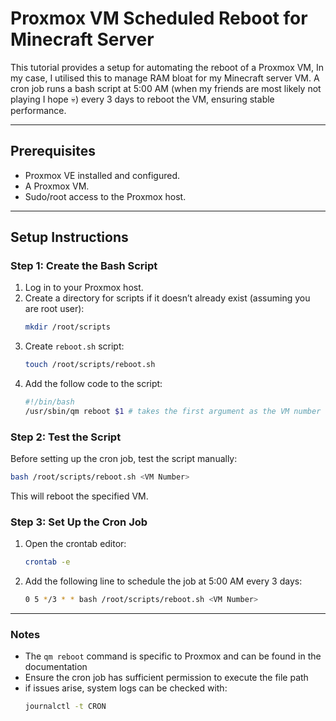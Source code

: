 # Proxmox VM Scheduled Reboot for Minecraft Server  

This tutorial provides a setup for automating the reboot of a Proxmox VM, In my case, I utilised this to manage RAM bloat for my Minecraft server VM. A cron job runs a bash script at 5:00 AM (when my friends are most likely not playing I hope 💀) every 3 days to reboot the VM, ensuring stable performance.  

---

## Prerequisites  

- Proxmox VE installed and configured.  
- A Proxmox VM.  
- Sudo/root access to the Proxmox host.  

---

## Setup Instructions  

### Step 1: Create the Bash Script  

1. Log in to your Proxmox host.  
2. Create a directory for scripts if it doesn’t already exist (assuming you are root user):  
    ```bash  
    mkdir /root/scripts  
    ```
3. Create `reboot.sh` script:
    ```bash
    touch /root/scripts/reboot.sh
    ```
4. Add the follow code to the script:
    ```bash
    #!/bin/bash
    /usr/sbin/qm reboot $1 # takes the first argument as the VM number
    ```

### Step 2: Test the Script

Before setting up the cron job, test the script manually:
```bash
bash /root/scripts/reboot.sh <VM Number>
```
This will reboot the specified VM.

### Step 3: Set Up the Cron Job

1. Open the crontab editor:
    ```bash
    crontab -e  
    ```
2. Add the following line to schedule the job at 5:00 AM every 3 days:
    ```bash
    0 5 */3 * * bash /root/scripts/reboot.sh <VM Number>
    ```
--- 
### Notes
- The `qm reboot` command is specific to Proxmox and can be found in the documentation
- Ensure the cron job has sufficient permission to execute the file path
- if issues arise, system logs can be checked with:
    ```bash
    journalctl -t CRON
    ```


